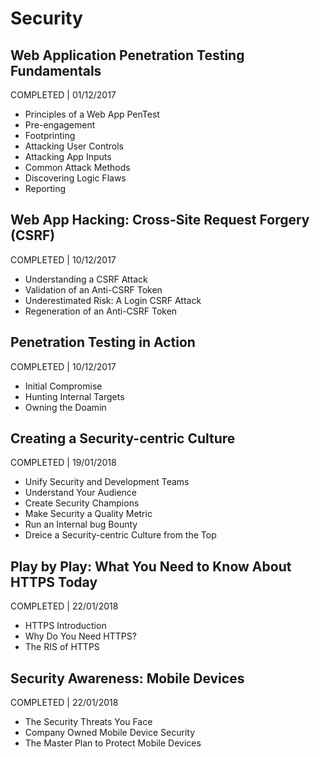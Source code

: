 # Security

## Web Application Penetration Testing Fundamentals
COMPLETED | 01/12/2017

- Principles of a Web App PenTest
- Pre-engagement
- Footprinting
- Attacking User Controls
- Attacking App Inputs
- Common Attack Methods
- Discovering Logic Flaws
- Reporting

## Web App Hacking: Cross-Site Request Forgery (CSRF)
COMPLETED | 10/12/2017

- Understanding a CSRF Attack
- Validation of an Anti-CSRF Token
- Underestimated Risk: A Login CSRF Attack
- Regeneration of an Anti-CSRF Token

## Penetration Testing in Action
COMPLETED | 10/12/2017

- Initial Compromise
- Hunting Internal Targets
- Owning the Doamin


## Creating a Security-centric Culture
COMPLETED | 19/01/2018

- Unify Security and Development Teams
- Understand Your Audience
- Create Security Champions
- Make Security a Quality Metric
- Run an Internal bug Bounty
- Dreice a Security-centric Culture from the Top

## Play by Play: What You Need to Know About HTTPS Today
COMPLETED | 22/01/2018

- HTTPS Introduction
- Why Do You Need HTTPS?
- The RIS of HTTPS

## Security Awareness: Mobile Devices
COMPLETED | 22/01/2018
- The Security Threats You Face
- Company Owned Mobile Device Security
- The Master Plan to Protect Mobile Devices
